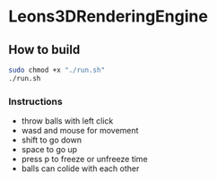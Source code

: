 # Leons3DRenderingEngine

## How to build

```bash
sudo chmod +x "./run.sh"
./run.sh
```
### Instructions

- throw balls with left click
- wasd and mouse for movement 
- shift to go down
- space to go up
- press p to freeze or unfreeze time
- balls can colide with each other
